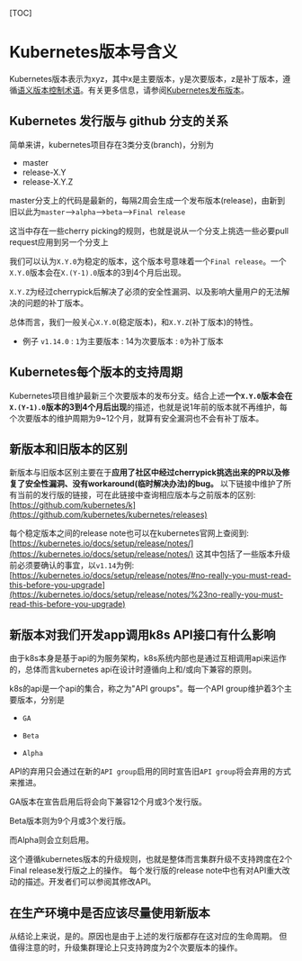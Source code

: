 [TOC]

# Kubernetes版本号含义

Kubernetes版本表示为xyz，其中x是主要版本，y是次要版本，z是补丁版本，遵循[语义版本控制术语](http://semver.org/)。有关更多信息，请参阅[Kubernetes发布版本](https://github.com/kubernetes/community/blob/master/contributors/design-proposals/release/versioning.md)。

## Kubernetes 发行版与 github 分支的关系

简单来讲，kubernetes项目存在3类分支(branch)，分别为
-  master
- release-X.Y
- release-X.Y.Z

master分支上的代码是最新的，每隔2周会生成一个发布版本(release)，由新到旧以此为`master`-->`alpha`-->`beta`-->`Final release`

这当中存在一些cherry picking的规则，也就是说从一个分支上挑选一些必要pull request应用到另一个分支上

我们可以认为`X.Y.0`为稳定的版本，这个版本号意味着一个`Final release`。一个`X.Y.0`版本会在`X.(Y-1).0`版本的3到4个月后出现。

 `X.Y.Z`为经过cherrypick后解决了必须的安全性漏洞、以及影响大量用户的无法解决的问题的补丁版本。

 总体而言，我们一般关心`X.Y.0`(稳定版本)，和`X.Y.Z`(补丁版本)的特性。

- 例子
    `v1.14.0` : `1`为主要版本 : 14为次要版本 : `0`为补丁版本

## Kubernetes每个版本的支持周期

Kubernetes项目维护最新三个次要版本的发布分支。结合上述**一个`X.Y.0`版本会在`X.(Y-1).0`版本的3到4个月后出现**的描述，也就是说1年前的版本就不再维护，每个次要版本的维护周期为9~12个月，就算有安全漏洞也不会有补丁版本。



## 新版本和旧版本的区别

新版本与旧版本区别主要在于**应用了社区中经过cherrypick挑选出来的PR以及修复了安全性漏洞、没有workaround(临时解决办法)的bug。** 以下链接中维护了所有当前的发行版的链接，可在此链接中查询相应版本与之前版本的区别: [https://github.com/kubernetes/k](https://github.com/kubernetes/kubernetes/releases)

每个稳定版本之间的release note也可以在kubernetes官网上查阅到: [https://kubernetes.io/docs/setup/release/notes/](https://kubernetes.io/docs/setup/release/notes/) 这其中包括了一些版本升级前必须要确认的事宜，以`v1.14`为例: [https://kubernetes.io/docs/setup/release/notes/#no-really-you-must-read-this-before-you-upgrade](https://kubernetes.io/docs/setup/release/notes/%23no-really-you-must-read-this-before-you-upgrade)



## 新版本对我们开发app调用k8s API接口有什么影响

由于k8s本身是基于api的为服务架构，k8s系统内部也是通过互相调用api来运作的，总体而言kubernetes api在设计时遵循向上和/或向下兼容的原则。

k8s的api是一个api的集合，称之为"API groups"。每一个API group维护着3个主要版本，分别是

* `GA`

* `Beta`

* `Alpha`

API的弃用只会通过在新的`API group`启用的同时宣告旧`API group`将会弃用的方式来推进。

GA版本在宣告启用后将会向下兼容12个月或3个发行版。

Beta版本则为9个月或3个发行版。

而Alpha则会立刻启用。 

这个遵循kubernetes版本的升级规则，也就是整体而言集群升级不支持跨度在2个Final release发行版之上的操作。 每个发行版的release note中也有对API重大改动的描述。开发者们可以参阅其修改API。



## 在生产环境中是否应该尽量使用新版本

从结论上来说，是的。原因也是由于上述的发行版都存在这对应的生命周期。 但值得注意的时，升级集群理论上只支持跨度为2个次要版本的操作。


